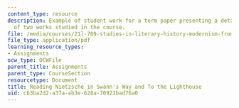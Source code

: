 ```yaml
---
content_type: resource
description: Example of student work for a term paper presenting a detailed comparison
  of two works studied in the course.
file: /media/courses/21l-709-studies-in-literary-history-modernism-from-nietzsche-to-fellini-fall-2010/c63ba2d2a37aab3e628a70921bad76a0_MIT21L_709F10_assn02.pdf
file_type: application/pdf
learning_resource_types:
- Assignments
ocw_type: OCWFile
parent_title: Assignments
parent_type: CourseSection
resourcetype: Document
title: Reading Nietzsche in Swann's Way and To the Lighthouse
uid: c63ba2d2-a37a-ab3e-628a-70921bad76a0
---
```

